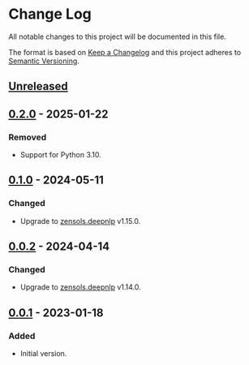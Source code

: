 # Change Log
All notable changes to this project will be documented in this file.

The format is based on [Keep a Changelog](http://keepachangelog.com/)
and this project adheres to [Semantic Versioning](http://semver.org/).


## [Unreleased]


## [0.2.0] - 2025-01-22
### Removed
- Support for Python 3.10.


## [0.1.0] - 2024-05-11
### Changed
- Upgrade to [zensols.deepnlp] v1.15.0.


## [0.0.2] - 2024-04-14
### Changed
- Upgrade to [zensols.deepnlp] v1.14.0.


## [0.0.1] - 2023-01-18
### Added
- Initial version.


<!-- links -->
[Unreleased]: https://github.com/plandes/propbankdb/compare/v0.2.0...HEAD
[0.2.0]: https://github.com/plandes/propbankdb/compare/v0.1.0...v0.2.0
[0.1.0]: https://github.com/plandes/propbankdb/compare/v0.0.2...v0.1.0
[0.0.2]: https://github.com/plandes/propbankdb/compare/v0.0.1...v0.0.2
[0.0.1]: https://github.com/plandes/propbankdb/compare/v0.0.0...v0.0.1

[zensols.deepnlp]: https://github.com/plandes/deepnlp
